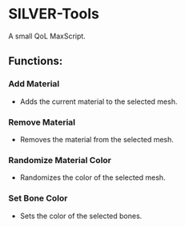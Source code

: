 # SILVER-Tools
A small QoL MaxScript. 

## Functions:

### Add Material
-  Adds the current material to the selected mesh.

### Remove Material
-  Removes the material from the selected mesh.

### Randomize Material Color
-  Randomizes the color of the selected mesh.

### Set Bone Color
- Sets the color of the selected bones.

